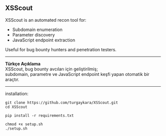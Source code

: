 ## XSScout

XSScout is an automated recon tool for:

- Subdomain enumeration
- Parameter discovery
- JavaScript endpoint extraction

Useful for bug bounty hunters and penetration testers.

---

**Türkçe Açıklama**  
XSScout, bug bounty avcıları için geliştirilmiş;  
subdomain, parametre ve JavaScript endpoint keşfi yapan otomatik bir araçtır.

---

installation:  
```
git clone https://github.com/turgaykara/XSScout.git  
cd XSScout  

pip install -r requirements.txt  

chmod +x setup.sh  
./setup.sh
```
